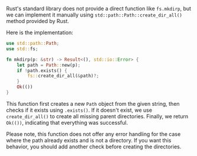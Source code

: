 Rust's standard library does not provide a direct function like `fs.mkdirp`, but we can implement it manually using `std::path::Path::create_dir_all()` method provided by Rust.

Here is the implementation:

```rust
use std::path::Path;
use std::fs;

fn mkdirp(p: &str) -> Result<(), std::io::Error> {
    let path = Path::new(p);
    if !path.exists() {
        fs::create_dir_all(&path)?;
    }
    Ok(())
}
```

This function first creates a new `Path` object from the given string, then checks if it exists using `.exists()`. If it doesn't exist, we use `create_dir_all()` to create all missing parent directories. Finally, we return `Ok(())`, indicating that everything was successful.

Please note, this function does not offer any error handling for the case where the path already exists and is not a directory. If you want this behavior, you should add another check before creating the directories.
